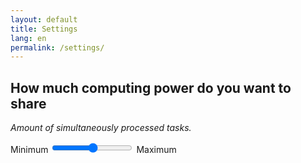 ```yaml
---
layout: default
title: Settings
lang: en
permalink: /settings/
---
```


## How much computing power do you want to share

_Amount of simultaneously processed tasks._

<div class="slide-container">
	<span class="slider-label">Minimum</span>
	<input id="workers-count" class="slider" type="range" min="1">
	<span class="slider-label">Maximum</span>
</div>